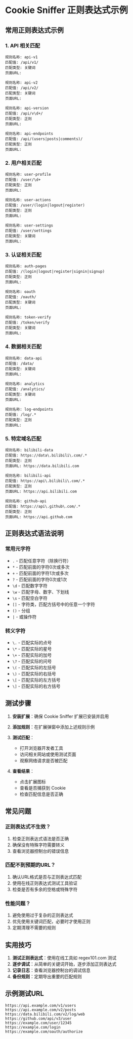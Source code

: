 # Cookie Sniffer 正则表达式示例

## 常用正则表达式示例

### 1. API 相关匹配

```
规则名称: api-v1
匹配值: /api/v1/
匹配类型: 关键词
页面URL: 

规则名称: api-v2
匹配值: /api/v2/
匹配类型: 关键词
页面URL: 

规则名称: api-version
匹配值: /api/v\d+/
匹配类型: 正则
页面URL: 

规则名称: api-endpoints
匹配值: /api/(users|posts|comments)/
匹配类型: 正则
页面URL: 
```

### 2. 用户相关匹配

```
规则名称: user-profile
匹配值: /user/\d+
匹配类型: 正则
页面URL: 

规则名称: user-actions
匹配值: /user/(login|logout|register)
匹配类型: 正则
页面URL: 

规则名称: user-settings
匹配值: /user/settings
匹配类型: 关键词
页面URL: 
```

### 3. 认证相关匹配

```
规则名称: auth-pages
匹配值: /(login|logout|register|signin|signup)
匹配类型: 正则
页面URL: 

规则名称: oauth
匹配值: /oauth/
匹配类型: 关键词
页面URL: 

规则名称: token-verify
匹配值: /token/verify
匹配类型: 关键词
页面URL: 
```

### 4. 数据相关匹配

```
规则名称: data-api
匹配值: /data/
匹配类型: 关键词
页面URL: 

规则名称: analytics
匹配值: /analytics/
匹配类型: 关键词
页面URL: 

规则名称: log-endpoints
匹配值: /log/.*
匹配类型: 正则
页面URL: 
```

### 5. 特定域名匹配

```
规则名称: bilibili-data
匹配值: https://data\.bilibili\.com/.*
匹配类型: 正则
页面URL: https://data.bilibili.com

规则名称: bilibili-api
匹配值: https://api\.bilibili\.com/.*
匹配类型: 正则
页面URL: https://api.bilibili.com

规则名称: github-api
匹配值: https://api\.github\.com/.*
匹配类型: 正则
页面URL: https://api.github.com
```

## 正则表达式语法说明

### 常用元字符
- `.` - 匹配任意字符（除换行符）
- `*` - 匹配前面的字符0次或多次
- `+` - 匹配前面的字符1次或多次
- `?` - 匹配前面的字符0次或1次
- `\d` - 匹配数字字符
- `\w` - 匹配字母、数字、下划线
- `\s` - 匹配空白字符
- `[]` - 字符类，匹配方括号中的任意一个字符
- `()` - 分组
- `|` - 或操作符

### 转义字符
- `\.` - 匹配实际的点号
- `\*` - 匹配实际的星号
- `\+` - 匹配实际的加号
- `\?` - 匹配实际的问号
- `\(` - 匹配实际的左括号
- `\)` - 匹配实际的右括号
- `\[` - 匹配实际的左方括号
- `\]` - 匹配实际的右方括号

## 测试步骤

1. **安装扩展**：确保 Cookie Sniffer 扩展已安装并启用

2. **添加规则**：在扩展弹窗中添加上述规则示例

3. **测试匹配**：
   - 打开浏览器开发者工具
   - 访问相关网站或使用测试页面
   - 观察网络请求是否被匹配

4. **查看结果**：
   - 点击扩展图标
   - 查看是否捕获到 Cookie
   - 检查匹配信息是否正确

## 常见问题

### 正则表达式不生效？
1. 检查正则表达式语法是否正确
2. 确保没有特殊字符需要转义
3. 查看浏览器控制台的错误信息

### 匹配不到预期的URL？
1. 确认URL格式是否与正则表达式匹配
2. 使用在线正则表达式测试工具验证
3. 检查是否有多余的空格或特殊字符

### 性能问题？
1. 避免使用过于复杂的正则表达式
2. 优先使用关键词匹配，必要时才使用正则
3. 定期清理不需要的规则

## 实用技巧

1. **测试正则表达式**：使用在线工具如 regex101.com 测试
2. **逐步调试**：从简单的关键词开始，逐步添加正则表达式
3. **记录日志**：查看浏览器控制台的调试信息
4. **备份规则**：定期导出重要的匹配规则

## 示例测试URL

```
https://api.example.com/v1/users
https://api.example.com/v2/posts
https://data.bilibili.com/v2/log/web
https://github.com/api/v3/user
https://example.com/user/12345
https://example.com/login
https://example.com/oauth/authorize
```
